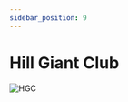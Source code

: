 ```yaml
---
sidebar_position: 9
---
```


# Hill Giant Club

![HGC](https://vwiki.valorserver.com/api/item/picture/hill%20giant%20club)
